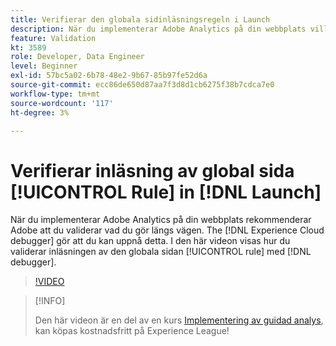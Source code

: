 ```yaml
---
title: Verifierar den globala sidinläsningsregeln i Launch
description: När du implementerar Adobe Analytics på din webbplats vill du kunna validera vad du gör under tiden. Felsökaren Experience Cloud till räddningen! I den här videon visas hur du validerar den globala sidans inläsningsregel med felsökaren.
feature: Validation
kt: 3589
role: Developer, Data Engineer
level: Beginner
exl-id: 57bc5a02-6b78-48e2-9b67-85b97fe52d6a
source-git-commit: ecc86de650d87aa7f3d8d1cb6275f38b7cdca7e0
workflow-type: tm+mt
source-wordcount: '117'
ht-degree: 3%

---
```


# Verifierar inläsning av global sida [!UICONTROL Rule] in [!DNL Launch]

När du implementerar Adobe Analytics på din webbplats rekommenderar Adobe att du validerar vad du gör längs vägen. The [!DNL Experience Cloud debugger] gör att du kan uppnå detta. I den här videon visas hur du validerar inläsningen av den globala sidan [!UICONTROL rule] med [!DNL debugger].

>[!VIDEO](https://video.tv.adobe.com/v/28776/?quality=12&learn=on)

>[!INFO]
>
> Den här videon är en del av en kurs [Implementering av guidad analys](https://experienceleague.adobe.com/?recommended=Analytics-D-1-2019.1), kan köpas kostnadsfritt på Experience League!